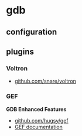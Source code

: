# gdb

## configuration

## plugins

### Voltron

* [github.com/snare/voltron](https://github.com/snare/voltron)

### GEF

**GDB Enhanced Features**

* [github.com/hugsy/gef](https://github.com/hugsy/gefv)
* [GEF documentation](http://gef.rtfd.io/)
